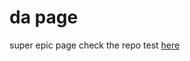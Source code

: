 # da page
super epic page
check the repo test [here](https://github.com/LuiselprraYT/LuiselprraYT.github.io_separate_files)